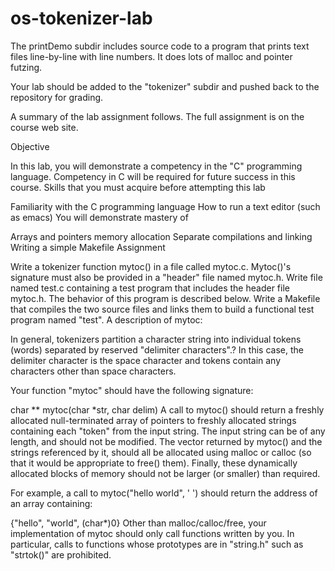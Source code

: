 # os-tokenizer-lab


The printDemo subdir includes source code to a program that 
prints text files line-by-line with line numbers.  It does lots of malloc and 
pointer futzing.

Your lab should be added to the "tokenizer" subdir and pushed back to
the repository for grading.

A summary of the lab assignment follows. The full assignment is on the
course web site.

Objective

In this lab, you will demonstrate a competency in the "C" programming language. Competency in C will be required for future success in this course.
Skills that you must acquire before attempting this lab

Familiarity with the C programming language
How to run a text editor (such as emacs)
You will demonstrate mastery of

Arrays and pointers
memory allocation
Separate compilations and linking
Writing a simple Makefile
Assignment

Write a tokenizer function mytoc() in a file called mytoc.c. Mytoc()'s
signature must also be provided in a "header" file named mytoc.h.
Write file named test.c containing a test program that includes the
header file mytoc.h. The behavior of this program is described below.
Write a Makefile that compiles the two source files and links them to
build a functional test program named "test".  A description of mytoc:

In general, tokenizers partition a character string into individual
tokens (words) separated by reserved "delimiter characters".? In this
case, the delimiter character is the space character and tokens
contain any characters other than space characters.

Your function "mytoc" should have the following signature:

char ** mytoc(char *str, char delim) A call to mytoc() should return a
freshly allocated null-terminated array of pointers to freshly
allocated strings containing each "token" from the input string. The
input string can be of any length, and should not be modified. The
vector returned by mytoc() and the strings referenced by it, should
all be allocated using malloc or calloc (so that it would be
appropriate to free() them). Finally, these dynamically allocated
blocks of memory should not be larger (or smaller) than required.

For example, a call to mytoc("hello world", ' ') should return the
address of an array containing:

 {"hello", "world", (char*)0} Other than malloc/calloc/free, your
implementation of mytoc should only call functions written by you. In
particular, calls to functions whose prototypes are in "string.h" such
as "strtok()" are prohibited.



